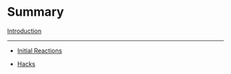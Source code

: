 # Summary

[Introduction](introduction.md)

---

- [Initial Reactions]()

- [Hacks](hacks/index.md)
